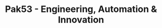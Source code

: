 ---
title: "Pak53 - Engineering, Automation & Innovation"
url: /karachi/pak53-engineering-automation-and-innovation/
shop: car repair
---